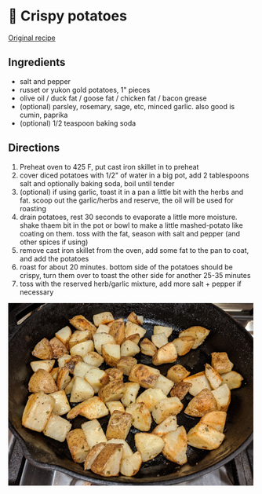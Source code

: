# 🥔 Crispy potatoes

[Original
recipe](https://www.seriouseats.com/recipes/2016/12/the-best-roast-potatoes-ever-recipe.html)

## Ingredients

- salt and pepper
- russet or yukon gold potatoes, 1" pieces
- olive oil / duck fat / goose fat / chicken fat / bacon grease
- (optional) parsley, rosemary, sage, etc, minced garlic. also good is cumin,
  paprika
- (optional) 1/2 teaspoon baking soda

## Directions

1. Preheat oven to 425 F, put cast iron skillet in to preheat
2. cover diced potatoes with 1/2" of water in a big pot, add 2 tablespoons salt
   and optionally baking soda, boil until tender
3. (optional) if using garlic, toast it in a pan a little bit with the herbs and
   fat. scoop out the garlic/herbs and reserve, the oil will be used for
   roasting
4. drain potatoes, rest 30 seconds to evaporate a little more moisture. shake
   thaem bit in the pot or bowl to make a little mashed-potato like coating on
   them. toss with the fat, season with salt and pepper (and other spices if
   using)
5. remove cast iron skillet from the oven, add some fat to the pan to coat, and
   add the potatoes
6. roast for about 20 minutes. bottom side of the potatoes should be crispy,
   turn them over to toast the other side for another 25-35 minutes
7. toss with the reserved herb/garlic mixture, add more salt + pepper if
   necessary

![crispy potatoes](../pics/crispy-potatoes.jpg)
